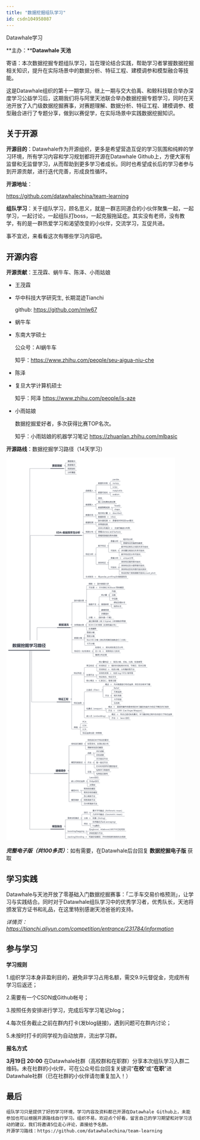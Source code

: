 ```yaml
---
title: "数据挖掘组队学习"
id: csdn104958087
---
```


Datawhale学习

**主办：****Datawhale 天池**

寄语：本次数据挖掘专题组队学习，旨在理论结合实践，帮助学习者掌握数据挖掘相关知识，提升在实际场景中的数据分析、特征工程、建模调参和模型融合等技能。

这是Datawhale组织的第十一期学习。继上一期与交大伯禹、和鲸科技联合举办深度学习公益学习后，这期我们将与阿里天池联合举办数据挖掘专题学习，同时在天池开放了入门级数据挖掘赛事，对赛题理解、数据分析、特征工程、建模调参、模型融合进行了专题分享，做到以赛促学，在实际场景中实践数据挖掘知识。

## 关于开源

**开源目的**：Datawhale作为开源组织，更多是希望营造互促的学习氛围和纯粹的学习环境，所有学习内容和学习规划都将开源在Datawhale Github上，方便大家有监督和无监督学习，从而帮助到更多学习者成长。同时也希望成长后的学习者参与到开源贡献，进行迭代完善，形成良性循环。

**开源地址**：

https://github.com/datawhalechina/team-learning

**组队学习**：关于组队学习，顾名思义，就是一群志同道合的小伙伴聚集一起，一起学习，一起讨论，一起组队打boss，一起克服拖延症。其实没有老师，没有教学，有的是一群热爱学习和渴望改变的小伙伴，交流学习，互促共进。

事不宜迟，来看看这次有哪些学习内容吧。

## 开源内容

**开源贡献**：王茂霖、蜗牛车、陈泽、小雨姑娘

*   王茂霖

*   华中科技大学研究生, 长期混迹Tianchi

    github: https://github.com/mlw67

*   蜗牛车

*   东南大学硕士

    公众号：AI蜗牛车

    知乎：https://www.zhihu.com/people/seu-aigua-niu-che

*   陈泽

*   复旦大学计算机硕士

    知乎：阿泽 https://www.zhihu.com/people/is-aze

*   小雨姑娘

    数据挖掘爱好者，多次获得比赛TOP名次。

    知乎：小雨姑娘的机器学习笔记 https://zhuanlan.zhihu.com/mlbasic

**开源路线**：数据挖掘学习路径（14天学习）

![](../img/dbb3fd859bd2f076611d924120e65ab8.png)

***完整电子版（共100多页）***：如有需要，在Datawhale后台回复 **数据挖掘电子版** 获取

## 学习实践

Datawhale与天池开放了零基础入门数据挖掘赛事：「二手车交易价格预测」，让学习与实践结合。同时对于Datawhale组队学习中的优秀学习者，优秀队长，天池将颁发官方证书和礼品，在这里特别感谢天池爸爸的支持。

*详情页：https://tianchi.aliyun.com/competition/entrance/231784/information*

## 参与学习

**学习规则**

1.组织学习本身非盈利目的，避免非学习占用名额，需交9.9元督促金，完成所有学习后返还；

2.需要有一个CSDN或Github帐号；

3.按照任务安排进行学习，完成后写学习笔记blog；

4.每次任务截止之前在群内打卡(发blog链接)，遇到问题可在群内讨论；

5.未按时打卡的同学视为自动放弃，流出学习群。

**报名方式**

**3月19日 20:00** 在Datawhale社群（高校群和在职群）分享本次组队学习入群二维码。未在社群的小伙伴，可在公众号后台回复关键词“**在校**”或“**在职**”进Datawhale社群（已在社群的小伙伴请勿重复加入！）

## 最后

```
组队学习只是提供了好的学习环境，学习内容及资料都已开源在Datawhale Github上，未能参加也可以根据开源路线自行学习。组织不易，欢迎点个好看，留言自己的学习期望和对学习活动的建议，我们将邀请5位走心评论，直接给予名额。
开源学习路线：https://github.com/datawhalechina/team-learning 
```
